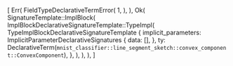 [
    Err(
        FieldTypeDeclarativeTermError(
            1,
        ),
    ),
    Ok(
        SignatureTemplate::ImplBlock(
            ImplBlockDeclarativeSignatureTemplate::TypeImpl(
                TypeImplBlockDeclarativeSignatureTemplate {
                    implicit_parameters: ImplicitParameterDeclarativeSignatures {
                        data: [],
                    },
                    ty: DeclarativeTerm(`mnist_classifier::line_segment_sketch::convex_component::ConvexComponent`),
                },
            ),
        ),
    ),
]